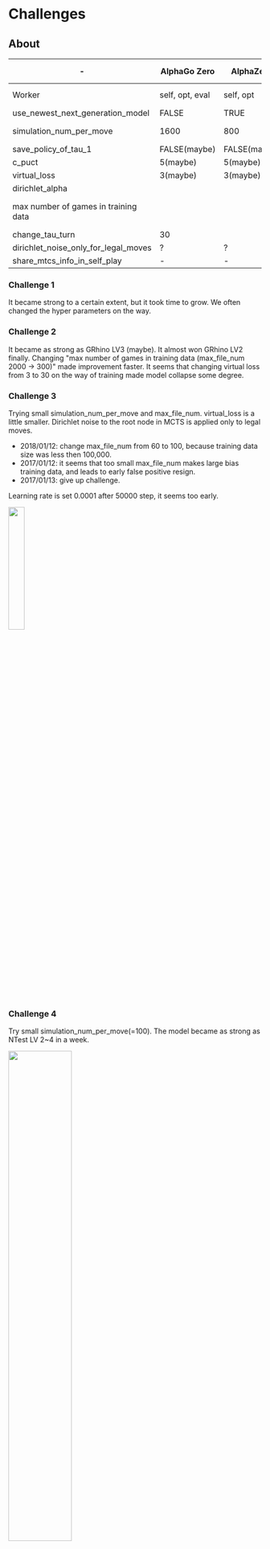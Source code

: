 Challenges
===============

About
--------

|-|AlphaGo Zero|AlphaZero|Challenge 1|Challenge 2|Challenge 3|Challenge 4|Challenge 5|
|-----|-----|-----|-----|-----|-----|-----|-----|
|Worker|self, opt, eval|self, opt|self, opt, eval|self, opt|self, opt|self, opt|self, opt|
|use_newest_next_generation_model|FALSE|TRUE|FALSE|TRUE|TRUE|TRUE|TRUE|
|simulation_num_per_move|1600|800|?|400|100|100|8->100->400|
|save_policy_of_tau_1|FALSE(maybe)|FALSE(maybe)|FALSE|TRUE|TRUE|TRUE|TRUE|
|c_puct|5(maybe)|5(maybe)|1~3|1|1|1|1|
|virtual_loss|3(maybe)|3(maybe)|3|3 -> 30|10 -> 3|3|3|
|dirichlet_alpha|　|　|　|0.5|0.5|0.5|0.5|
|max number of games in training data|　|　|200 * 50|2000 * 5 -> 300 * 5|60 * 5 -> 100 * 5|300 * 5|300 * 5|
|change_tau_turn|30|　|10|10|3|3|3|
|dirichlet_noise_only_for_legal_moves|?|?|FALSE|FALSE|TRUE|TRUE|TRUE|
|share_mtcs_info_in_self_play|-|-|FALSE|FALSE|FALSE|TRUE|TRUE|


### Challenge 1
It became strong to a certain extent, but it took time to grow.
We often changed the hyper parameters on the way.

### Challenge 2
It became as strong as GRhino LV3 (maybe). It almost won GRhino LV2 finally.
Changing "max number of games in training data (max_file_num 2000 -> 300)" made improvement faster.
It seems that changing virtual loss from 3 to 30 on the way of training made model collapse some degree.  

### Challenge 3
Trying small simulation_num_per_move and max_file_num.
virtual_loss is a little smaller.
Dirichlet noise to the root node in MCTS is applied only to legal moves.

* 2018/01/12: change max_file_num from 60 to 100, because training data size was less then 100,000.
* 2017/01/12: it seems that too small max_file_num makes large bias training data, and leads to early false positive resign.
* 2017/01/13: give up challenge.

Learning rate is set 0.0001 after 50000 step, it seems too early.

<img src="doc/img/tensorboard1.png" width="25%">

### Challenge 4

Try small simulation_num_per_move(=100).
The model became as strong as NTest LV 2~4 in a week.

<img src="doc/img/challange4_loss.png" width="50%">

### Challenge 5

Trying changing simulation_num_per_move from 8 to 400.
Change batch size from 512 to 256.

Challenge 1(AlphaGo Method)
------------

The following table is records of the best models.
For model performance evaluation,
sometimes I am competing with iOS app(https://itunes.apple.com/ca/app/id574915961) and the best model.
"Won the App LV x" means the model won the level at least once (regardless of the number of losses).

It takes about 2~3 hours to evaluate one model in my environment.
Therefore, if you divide the time taken by 3, you can see the approximate number of evaluation times.

I changed many parameters for try-and-error.

|best model generation|date|winning percentage to best model|Time Spent(hours)|note|
|-----|---|-----|-----|-----|
|1|-|-|-|　|
|2|2017/10/24|94.1%|-|　|
|3|2017/10/24|63.4%|13|　|
|4|2017/10/25|62.0%|3|　|
|5|2017/10/25|56.7%|8|　|
|6|2017/10/25|67.3%|7|　|
|7|2017/10/25|59.0%|3|　|
|8|2017/10/26|59.7%|6|　|
|9|2017/10/26|59.4%|3|　|
|10|2017/10/26|55.7%|5|　|
|11|2017/10/26|57.9%|9|　|
|12|2017/10/27|55.6%|5|　|
|13|2017/10/27|56.5%|7|　|
|14|2017/10/28|58.4%|20|　|
|15|2017/10/28|62.4%|3|　|
|16|2017/10/28|56.0%|11|　|
|17|2017/10/29|64.9%|17|　|
|18|2017/10/30|55.2%|19|　|
|19|2017/10/31|57.2%|33|　|
|20|2017/11/01|55.7%|12|　|
|21|2017/11/01|59.7%|20|　|
|22|2017/11/02|57.8%|19|　|
|23|2017/11/03|55.8%|15|　|
|24|2017/11/03|64.2%|12|　|
|25|2017/11/04|55.4%|21|　|
|26|2017/11/04|56.7%|6|　|
|27|2017/11/05|57.5%|11|　|
|28|2017/11/06|58.5%|15|　|
|29|2017/11/06|55.3%|5|　|
|30|2017/11/06|55.0%|8|　|
|31|2017/11/06|56.9%|5|　|
|32|2017/11/07|56.1%|9|　|
|33|2017/11/08|55.7%|22|　|
|34|2017/11/08|56.1%|3|　|
|35|2017/11/08|59.0%|3|　|
|36|2017/11/08|59.4%|3|　|
|37|2017/11/08|56.2%|9|　|
|38|2017/11/10|55.4%|52|Won the app LV9, LV10|
|39|2017/11/12|57.2%|29|　|
|40|2017/11/12|55.1%|12|Won the app LV11|
|41|2017/11/13|55.7%|14|Won the app LV12, 13, 14, 15, 16, 17. I can't win anymore.|
|42|2017/11/15|57.8%|18|Won the app LV18, 19|
|43|2017/11/15|55.8%|16|　|
|44|2017/11/16|57.5%|8|　|
|45|2017/11/16|56.2%|3|Won the app LV20|
|46|2017/11/18|55.6%|49|　|
|47|2017/11/19|55.9%|34|　|
|48|2017/11/19|59.4%|9|　|
|49|2017/11/20|55.9%|6|　|
|50|2017/11/22|56.0%|44|　|
|51|2017/11/26|55.8%|112|11/25 morning, changed c_puct from 3 to 1.5.|
|52|2017/11/26|59.7%|6|　|
|53|2017/11/28|56.2%|33|Won the app LV21|
|54|2017/11/29|59.0%|24|　|
|55|2017/12/01|56.6%|58|　|
|56|2017/12/03|58.1%|49|self-play: always save policy of tau=1|
|57|2017/12/04|55.1%|24|　|
|58|2017/12/05|55.9%|35|　|
|59|2017/12/06|55.4%|6|　|
|-|2017/12/06|-|-|implement https://github.com/mokemokechicken/reversi-alpha-zero/issues/13|
|60|2017/12/07|61.7%|25|　|
|61|2017/12/07|58.1%|3|Won the app LV21,22|
|62|2017/12/07|57.8%|11|　|
|-|2017/12/07|-|-|fix bug about virtual loss W|
|63|2017/12/08|57.5%|9|　|
|64|2017/12/08|56.0%|9|　|

Challenge 2 (AlphaZero Method)
------------

* use_newest_next_generation_model = True
* simulation_num_per_move = 400
* save_policy_of_tau_1 = True
* c_puct = 1
* save_model_steps = 200

|date|note|
|:---:|---|
|2017/12/15|Won the app LV1|
|2017/12/17|Won the app LV3,5,7,9|
|2017/12/18|Won the app LV11,13|
|2017/12/20|Won the app LV14|
|2017/12/21|Won the app LV15,16,17|
|2017/12/22|Won the app LV18,19,20,21,22,23,24,25|
|2017/12/23|Won the app LV26|
|2017/12/24|Won the app LV27,28|
|2017/12/25|no progress|
|2017/12/26|Lost the app LV29(0-2) (Model won 0, lost 2)|
|2017/12/27|Lost the app LV29(0-2) (Model won 0, lost 2)|
|2017/12/28|Model vs LV29: (2-4) (Model won 2, lost 4), Model vs GRhino LV2: (1-2)|
|2017/12/29|Model vs LV30: (1-2), Model vs GRhino LV2: (0-3)|
|2017/12/30|Model vs LV31: (0-2), Model vs GRhino LV2: (2-2)|
|2017/12/31|Model vs LV31: (0-2)|
|2018/01/04|Change max_file_num from 2000 to 300 (#26)|
|2018/01/05|Model vs LV31: (3-2), Model vs GRhino LV2: (4-1), vs Grhino LV3: (2-1)|
|2018/01/06|(win, lose, draw): vs Grhino LV3 (0, 1, 2)|
|2018/01/08|(win, lose, draw): vs Grhino LV3 (0, 5, 0)|
|2018/01/08|change virtual_loss=30: (win, lose, draw): vs Grhino LV3 (2, 2, 0)|
|2018/01/09|(win, lose, draw): vs Grhino LV3 (1, 2, 0)|
|2018/01/10|(win, lose, draw): vs Grhino LV3 (1, 1, 0), vs App LV33 (1, 1, 0), vs App LV34 ()|
|2018/01/10|change resign_threshold from -0.9 to -0.95|
|2018/01/11|change change_tau_turn from 10 to 3|
|2018/01/11|(win, lose, draw): vs Grhino LV3 (2, 1, 0)|

Challenge 3 (AlphaZero Method)
------------

|date|note|
|:---:|---|
|2018/01/12|start|
|2018/01/13|give up|

Challenge 4 (AlphaZero Method)
------------
* use `simulation_num_per_move = 400` for evaluation
  * use [reversi-arena](https://github.com/mokemokechicken/reversi-arena) for evaluation. raz depth=20.
* (Win, Lose, Draw)
* Vs NBoard Engine.
* NTest Lv2~3 is stronger than the iOS App around LV44~

|date|note|
|:---:|---|
|2018/01/13|start|
|2018/01/14|restart because of critical virtual loss [bug #35](https://github.com/mokemokechicken/reversi-alpha-zero/issues/35)|
|2018/01/14|Ethelred LV4(2, 0, 0), Gertrude LV1(3, 2, 0) LV2(1, 3, 0), share MCTS info in self play|
|2018/01/15|Gertrude LV2(3, 4, 0)|
|2018/01/16|Gertrude LV2(3, 0, 0), change learning rate from 0.001 -> 0.01 at step 107740|
|2018/01/16|Gertrude LV3(4, 0, 0), Gertrude LV4(2, 0, 0), Ivan LV2(2, 0, 0), Ivan LV4(2, 0, 0), Keiko LV4(2, 1, 1), Novello LV1(0, 0, 1)|
|2018/01/17|Novello LV1(2, 0, 0), Ntest LV1(2, 0, 0), Ntest LV2(1, 2, 0)|
|2018/01/18|change learning rate from 0.01 -> 0.001 about step 213000, Ntest LV2(4, 2, 0), LV5(0, 2, 0)|
|2018/01/19|Ntest LV2(2, 2, 0)|
|2018/01/20|Ntest LV1(10, 0, 0), LV2(6, 3, 1), LV3(6, 4, 0), LV4(2, 8, 0)|

<img src="doc/img/challange4_loss.png" width="50%">

Challenge 5 (AlphaZero Method)
------------
* RAZ: this model (Reversi Alpha Zero)
* "RAZ:10" means "RAZ depth 10". depth N means sim_per_move=N*20 

I usually evaluate with RAZ:20. (win, lose, draw).

|date|note|
|:---:|---|
|2018/01/20|start|
|2018/01/21|Ethelred LV4(2, 0, 0), Gertrude LV2(2, 0, 0), LV4(1, 1, 0), Ntest LV1(1, 19, 0), self-play didn't run about 12 hours|
|2018/01/22|Ntest LV1(9, 30, 1)|
|2018/01/23|Ntest LV1(12, 16, 2)|
|2018/01/24|Ntest LV1(13, 6, 1), (evening) RAZ:10 vs Ntest LV1 (8, 2, 0) and Ntest LV2 (3, 7, 0). Small depth didn't bring weakness to ntest-lv1~2.|
|2018/01/25|Ntest LV1(16, 3, 1), LV2(6, 4, 0), LV3(8, 12, 0), LV4(1, 9, 0), LV5(2, 17, 1), change lr from 0.001 to 0.0001 around 540k steps|
|2018/01/26|Ntest LV1(18, 2, 0), LV3(9, 9, 2), LV5(0, 20, 0)|
|2018/01/27|Ntest LV1(17, 1, 2), LV3(4, 15, 1), LV5(1, 18, 1)|
|2018/01/28|Ntest LV1(16, 4, 0), LV3(2, 8, 0), LV5(2, 8, 0), change lr from 0.0001 to 0.001 around 800k steps, to 0.0005 around 820k steps, start multiprocess selfplay|
|2018/01/29|change lr from 0.0005 to 0.001 around 853k steps, Ntest LV1(9, 1, 0), LV3(8, 2, 0), LV5(2, 8, 0)|
|2018/01/30|Ntest LV1(10, 0, 0), LV3(17, 12, 1), LV5(8, 21, 1)|
|2018/01/31|Ntest LV3(20, 9, 1), LV5(6, 22, 2)|
|2018/02/01|Ntest LV3(23, 6, 1), LV5(12, 15, 3), LV7(1, 8, 1), LV9(2, 8, 0), LV11(1, 8, 1), LV13(0, 10, 0)|
|2018/02/02|Ntest LV3(24, 5, 1), LV5(8, 22, 0), LV7(5, 24, 1), change lr from 0.001 to 0.0001 around 1010k steps|
|2018/02/03|Ntest LV3(10, 0, 0), LV5(5, 4, 1), LV7(1, 8, 1), increase sharing MCTS info among games|
|2018/02/04|Ntest LV3(10, 0, 0), LV5(12, 6, 2), LV7(6, 12, 2), LV9(3, 7, 0), decay policy, change the exit logic of sim loop|
|2018/02/05|Ntest LV5(10, 8, 2), LV7(6, 13, 1), LV9(9, 11, 0)|
|2018/02/06|Ntest LV5(16, 3, 1), LV7(12, 8, 0), LV9(2, 17, 1)|
|2018/02/07|Ntest LV5(15, 5, 0), LV7(11, 7, 2), LV9(5, 15, 0), LV11(1, 8, 1), LV13(1, 9, 0)|
|2018/02/08|Ntest LV7(14, 5, 1), LV9(3, 17, 0), LV11(3, 13, 4)|
|2018/02/09|Ntest LV5(7, 3, 0), LV7(12, 7, 1), LV9(3, 6, 1), LV11(2, 18, 0), there is big winning percentage difference between black and white. |
|2018/02/10|Ntest LV5(13, 3, 4), LV7(20, 9, 1), LV9(10, 14, 6), LV11(17, 13, 0), LV13(4, 5, 1)|
|2018/02/11|Ntest LV7(18, 2, 0), LV9(6, 13, 1), LV11(6, 13, 1), LV13(2, 16, 3). start using solver. not estimate but calculate. It is no longer pure AlphaZero way!|
|2018/02/12|Ntest LV7(10, 0, 0), LV9(16, 14, 0), LV11(6, 12, 2), LV13(6, 10, 4), change `change_tau_turn` from 3 to 4.|
|2018/02/13|Ntest LV9(11, 8, 1), LV11(5, 12, 4), LV13(4, 13, 3)|

There are many draw games(more than 70%) in self-play.
However, it seems that the model does not become weak now.
Many draw games, but there are variety of draw games.
I changed reset_mtcs_info_per_game from 5 to 1.

<img width="50%" src="doc/img/20180214_winner_counts.png">

I think there is possibility that the model will be collapsed, I will continue because it is interesting.

|date|note|
|:---:|---|
|2018/02/14|Ntest LV5(9, 0, 1) LV7(10, 0, 0), LV9(23, 11, 6), LV11(8, 23, 9), LV13(7, 28, 5), LV15(0, 9, 1)|
|2018/02/15|Ntest LV7(12, 6, 2), LV9(12, 14, 4), LV11(10, 15, 5), LV13(14, 15, 1)|
|2018/02/16|Ntest LV7(17, 3, 0), LV9(11, 9, 0), LV11(7, 10, 3), LV13(3, 14, 2)|
|2018/02/17|Ntest LV9(10, 6, 4), LV11(8, 11, 1), LV13(2, 17, 1)|
|2018/02/18|Ntest LV5(9, 0, 1), LV7(6, 2, 2), LV9(10, 0, 0), LV11(3, 4, 3), LV13(2, 6, 2), LV15(1, 9, 0)|
|2018/02/19|Ntest LV9(20, 7, 3), LV11(16, 11, 3), LV13(5, 18, 7)|
|2018/02/20|Ntest LV9(5, 5, 0), LV11(6, 3, 1), LV13(1, 8, 1), LV15(0, 9, 1)|
|2018/02/20:2|Ntest LV9(0, 9, 1), LV11(3, 5, 2), LV13(4, 6, 0), LV15(2, 8, 0)|
|2018/02/21|Ntest LV7(15, 5, 0), LV9(5, 12, 3), LV11(12, 6, 2), LV13(2, 18, 0), LV15(1, 17, 2), change max_file_num from 800 to 2000|
|2018/02/22|Ntest LV9(9, 8, 3), LV11(8, 10, 2), LV13(5, 13, 2)|
|2018/02/23|Ntest LV9(9, 10, 1), LV11(12, 6, 2), LV13(0, 18, 2), fix dirichlet noise bug|
|2018/02/24|Ntest LV9(15, 4, 1), LV11(11, 5, 4), LV13(0, 14, 6)|
|2018/02/24|Ntest LV9(7, 2, 1), LV11(6, 4, 0), LV13(1, 8, 1), set delete_self_play_after_number_of_training=1|


### loss graph

<img src="doc/img/ch5_loss.png">

